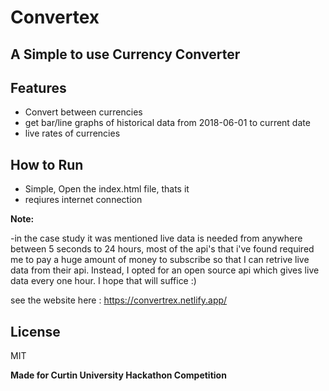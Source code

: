 # Convertex
## A Simple to use Currency Converter




## Features

- Convert between currencies
- get bar/line graphs of historical data from 2018-06-01 to current date
- live rates of currencies

## How to Run

- Simple, Open the index.html file, thats it
- reqiures internet connection 

**Note:**

-in the case study it was mentioned live data is needed from anywhere between 5 seconds to 24 hours, most of the api's that i've found required me to pay a huge amount of money to subscribe so that I can retrive live data from their api. Instead, I opted for an open source api which gives live data every one hour.
I hope that will suffice :) 


see the website here : https://convertrex.netlify.app/








## License

MIT

**Made for Curtin University Hackathon Competition**



  